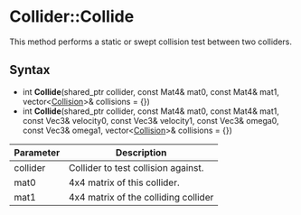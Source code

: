 # Collider::Collide #
This method performs a static or swept collision test between two colliders.

## Syntax ##
- int **Collide**(shared_ptr<Collider> collider, const Mat4& mat0, const Mat4& mat1, vector<[Collision](API_Collision_FP.md)\>& collisions = {})
- int **Collide**(shared_ptr<Collider> collider, const Mat4& mat0, const Mat4& mat1, const Vec3& velocity0, const Vec3& velocity1, const Vec3& omega0, const Vec3& omega1, vector<[Collision](API_Collision_FP.md)\>& collisions = {})

| Parameter | Description | 
| ----- | ----- |
| collider | Collider to test collision against. |
| mat0 | 4x4 matrix of this collider. |
| mat1 | 4x4 matrix of the colliding collider |
